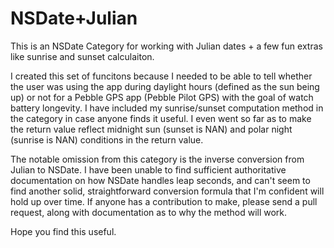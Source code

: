 NSDate+Julian
=============

This is an NSDate Category for working with Julian dates + a few fun extras like sunrise and sunset calculaiton.

I created this set of funcitons because I needed to be able to tell whether the user was using the app during daylight
hours (defined as the sun being up) or not for a Pebble GPS app (Pebble Pilot GPS) with the goal of watch battery
longevity. I have included my sunrise/sunset computation method in the category in case anyone finds it useful. I even
went so far as to make the return value reflect midnight sun (sunset is NAN) and polar night (sunrise is NAN)
conditions in the return value.

The notable omission from this category is the inverse conversion from Julian to NSDate. I have been unable to find
sufficient authoritative documentation on how NSDate handles leap seconds, and can't seem to find another solid,
straightforward conversion formula that I'm confident will hold up over time. If anyone has a contribution to make,
please send a pull request, along with documentation as to why the method will work.

Hope you find this useful.
